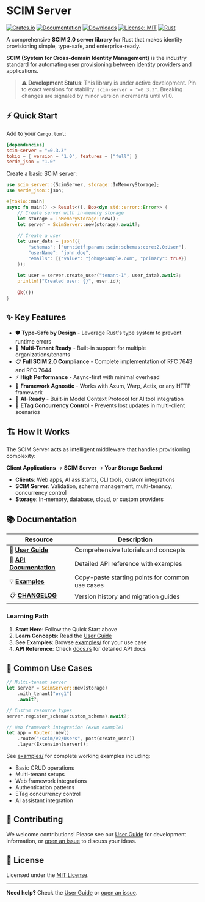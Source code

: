 # SCIM Server

[![Crates.io](https://img.shields.io/crates/v/scim-server.svg)](https://crates.io/crates/scim-server)
[![Documentation](https://docs.rs/scim-server/badge.svg)](https://docs.rs/scim-server)
[![Downloads](https://img.shields.io/crates/d/scim-server.svg)](https://crates.io/crates/scim-server)
[![License: MIT](https://img.shields.io/badge/License-MIT-yellow.svg)](https://opensource.org/licenses/MIT)
[![Rust](https://img.shields.io/badge/rust-1.75+-blue.svg)](https://www.rust-lang.org)

A comprehensive **SCIM 2.0 server library** for Rust that makes identity provisioning simple, type-safe, and enterprise-ready.

**SCIM (System for Cross-domain Identity Management)** is the industry standard for automating user provisioning between identity providers and applications.

> **⚠️ Development Status**: This library is under active development. Pin to exact versions for stability: `scim-server = "=0.3.3"`. Breaking changes are signaled by minor version increments until v1.0.

## ⚡ Quick Start

Add to your `Cargo.toml`:

```toml
[dependencies]
scim-server = "=0.3.3"
tokio = { version = "1.0", features = ["full"] }
serde_json = "1.0"
```

Create a basic SCIM server:

```rust
use scim_server::{ScimServer, storage::InMemoryStorage};
use serde_json::json;

#[tokio::main]
async fn main() -> Result<(), Box<dyn std::error::Error>> {
    // Create server with in-memory storage
    let storage = InMemoryStorage::new();
    let server = ScimServer::new(storage).await?;
    
    // Create a user
    let user_data = json!({
        "schemas": ["urn:ietf:params:scim:schemas:core:2.0:User"],
        "userName": "john.doe",
        "emails": [{"value": "john@example.com", "primary": true}]
    });
    
    let user = server.create_user("tenant-1", user_data).await?;
    println!("Created user: {}", user.id);
    
    Ok(())
}
```

## ✨ Key Features

- 🛡️ **Type-Safe by Design** - Leverage Rust's type system to prevent runtime errors
- 🏢 **Multi-Tenant Ready** - Built-in support for multiple organizations/tenants  
- 📋 **Full SCIM 2.0 Compliance** - Complete implementation of RFC 7643 and RFC 7644
- ⚡ **High Performance** - Async-first with minimal overhead
- 🔌 **Framework Agnostic** - Works with Axum, Warp, Actix, or any HTTP framework
- 🤖 **AI-Ready** - Built-in Model Context Protocol for AI tool integration
- 🔄 **ETag Concurrency Control** - Prevents lost updates in multi-client scenarios

## 🏗️ How It Works

The SCIM Server acts as intelligent middleware that handles provisioning complexity:

**Client Applications** → **SCIM Server** → **Your Storage Backend**

- **Clients**: Web apps, AI assistants, CLI tools, custom integrations
- **SCIM Server**: Validation, schema management, multi-tenancy, concurrency control
- **Storage**: In-memory, database, cloud, or custom providers

## 📚 Documentation

| Resource | Description |
|----------|-------------|
| 📖 **[User Guide](https://pukeko37.github.io/scim-server/)** | Comprehensive tutorials and concepts |
| 🔧 **[API Documentation](https://docs.rs/scim-server)** | Detailed API reference with examples |
| 💡 **[Examples](examples/)** | Copy-paste starting points for common use cases |
| 📋 **[CHANGELOG](CHANGELOG.md)** | Version history and migration guides |

### Learning Path

1. **Start Here**: Follow the Quick Start above
2. **Learn Concepts**: Read the [User Guide](https://pukeko37.github.io/scim-server/) 
3. **See Examples**: Browse [examples/](examples/) for your use case
4. **API Reference**: Check [docs.rs](https://docs.rs/scim-server) for detailed API docs

## 🚀 Common Use Cases

```rust
// Multi-tenant server
let server = ScimServer::new(storage)
    .with_tenant("org1")
    .await?;

// Custom resource types
server.register_schema(custom_schema).await?;

// Web framework integration (Axum example)
let app = Router::new()
    .route("/scim/v2/Users", post(create_user))
    .layer(Extension(server));
```

See [examples/](examples/) for complete working examples including:
- Basic CRUD operations
- Multi-tenant setups
- Web framework integrations
- Authentication patterns
- ETag concurrency control
- AI assistant integration

## 🤝 Contributing

We welcome contributions! Please see our [User Guide](https://pukeko37.github.io/scim-server/) for development information, or [open an issue](https://github.com/pukeko37/scim-server/issues) to discuss your ideas.

## 📄 License

Licensed under the [MIT License](LICENSE).

---

**Need help?** Check the [User Guide](https://pukeko37.github.io/scim-server/) or [open an issue](https://github.com/pukeko37/scim-server/issues).